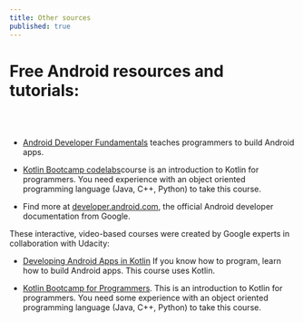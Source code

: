```yaml
---
title: Other sources
published: true
---
```


# Free Android resources and tutorials:

<br><br>

- [Android Developer Fundamentals](https://developer.android.com/courses/kotlin-android-fundamentals/overview) teaches programmers to build Android apps. 

- [Kotlin Bootcamp codelabs](https://developer.android.com/courses/kotlin-bootcamp/overview)course is an introduction to Kotlin for programmers. You need experience with an object oriented programming language (Java, C++, Python) to take this course.

- Find more at [developer.android.com](https://developer.android.com/training/index.html), the official Android developer documentation from Google.

These interactive, video-based courses were created by Google experts in collaboration with Udacity:

- [Developing Android Apps in Kotlin](https://www.udacity.com/course/developing-android-apps-with-kotlin--ud9012) If you know how to program, learn how to build Android apps. This course uses Kotlin.

- [Kotlin Bootcamp for Programmers](https://www.udacity.com/course/kotlin-bootcamp-for-programmers--ud9011). This is an introduction to Kotlin for programmers. You need some experience with an object oriented programming language (Java, C++, Python) to take this course.
